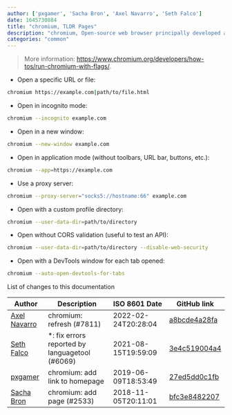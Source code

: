 ```yaml
---
author: ['pxgamer', 'Sacha Bron', 'Axel Navarro', 'Seth Falco']
date: 1645730884
title: "chromium, TLDR Pages"
description: "chromium, Open-source web browser principally developed and maintained by Google."
categories: "common"
---
```

> More information: <https://www.chromium.org/developers/how-tos/run-chromium-with-flags/>.

- Open a specific URL or file:

```bash
chromium https://example.com|path/to/file.html
```

- Open in incognito mode:

```bash
chromium --incognito example.com
```

- Open in a new window:

```bash
chromium --new-window example.com
```

- Open in application mode (without toolbars, URL bar, buttons, etc.):

```bash
chromium --app=https://example.com
```

- Use a proxy server:

```bash
chromium --proxy-server="socks5://hostname:66" example.com
```

- Open with a custom profile directory:

```bash
chromium --user-data-dir=path/to/directory
```

- Open without CORS validation (useful to test an API):

```bash
chromium --user-data-dir=path/to/directory --disable-web-security
```

- Open with a DevTools window for each tab opened:

```bash
chromium --auto-open-devtools-for-tabs
```
List of changes to this documentation


Author | Description | ISO 8601 Date | GitHub link
------|-----|-----|-----
[Axel Navarro](mailto:navarroaxel@gmail.com) | chromium: refresh (#7811) | 2022-02-24T20:28:04 | [a8bcde4a28fa](https://github.com/tldr-pages/tldr/commit/a8bcde4a28fa7a971454f4c8c3c918d7f756300f)
[Seth Falco](mailto:seth@falco.fun) | *: fix errors reported by languagetool (#6069) | 2021-08-15T19:59:09 | [3e4c519004a4](https://github.com/tldr-pages/tldr/commit/3e4c519004a471c861cdc609fd7239ee3355671c)
[pxgamer](mailto:owzie123@gmail.com) | chromium: add link to homepage | 2019-06-09T18:53:49 | [27ed5dd0c1fb](https://github.com/tldr-pages/tldr/commit/27ed5dd0c1fb70333dcaf905304cefc1a8c36692)
[Sacha Bron](mailto:BinaryBrain@users.noreply.github.com) | chromium: add page (#2533) | 2018-11-05T20:11:01 | [bfc3e8482207](https://github.com/tldr-pages/tldr/commit/bfc3e8482207916f817c2a4dfbc745a0b1b892e0)

